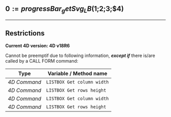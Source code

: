 ﻿## $0:=progressBar_getSvg_LB($1;$2;$3;$4)---## Restrictions**Current 4D version: 4D v18R6**Cannot be preemptif due to following information, ***except if*** there is/are called by a CALL FORM command:|Type|Variable / Method name||------|------||*4D Command*|`LISTBOX Get column width`||*4D Command*|`LISTBOX Get rows height`||*4D Command*|`LISTBOX Get column width`||*4D Command*|`LISTBOX Get rows height`|